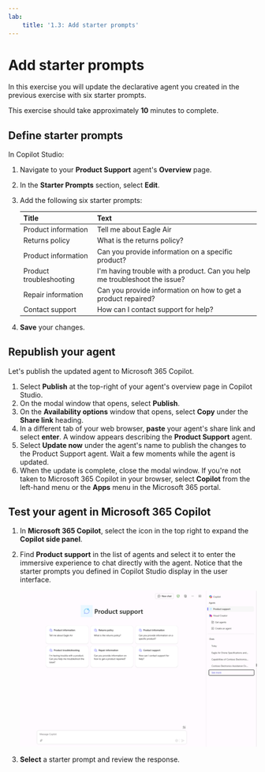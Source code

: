 ```yaml
---
lab:
    title: '1.3: Add starter prompts'
---
```


# Add starter prompts

In this exercise you will update the declarative agent you created in the previous exercise with six starter prompts.

This exercise should take approximately **10** minutes to complete.

## Define starter prompts

In Copilot Studio:

1. Navigate to your **Product Support** agent's **Overview** page.
1. In the **Starter Prompts** section, select **Edit**.
1. Add the following six starter prompts:

      | Title                  | Text                                              |
      |------------------------|--------------------------------------------------|
      | Product information    | Tell me about Eagle Air                          |
      | Returns policy         | What is the returns policy?                      |
      | Product information    | Can you provide information on a specific product? |
      | Product troubleshooting| I'm having trouble with a product. Can you help me troubleshoot the issue? |
      | Repair information     | Can you provide information on how to get a product repaired? |
      | Contact support        | How can I contact support for help?              |

1. **Save** your changes.

## Republish your agent

Let's publish the updated agent to Microsoft 365 Copilot.

1. Select **Publish** at the top-right of your agent's overview page in Copilot Studio.
1. On the modal window that opens, select **Publish**.
1. On the **Availability options** window that opens, select **Copy** under the **Share link** heading.
1. In a different tab of your web browser, **paste** your agent's share link and select **enter**. A window appears describing the **Product Support** agent.
1. Select **Update now** under the agent's name to publish the changes to the Product Support agent. Wait a few moments while the agent is updated.
1. When the update is complete, close the modal window. If you're not taken to Microsoft 365 Copilot in your browser, select **Copilot** from the left-hand menu or the **Apps** menu in the Microsoft 365 portal.

## Test your agent in Microsoft 365 Copilot

1. In **Microsoft 365 Copilot**, select the icon in the top right to expand the **Copilot side panel**.
1. Find **Product support** in the list of agents and select it to enter the immersive experience to chat directly with the agent. Notice that the starter prompts you defined in Copilot Studio display in the user interface.

    ![Screenshot of Microsoft 365 Copilot in Microsoft Edge showing the Product Support agent's starter prompts.](../Media/product-support-starter-prompts.png)
1. **Select** a starter prompt and review the response.
